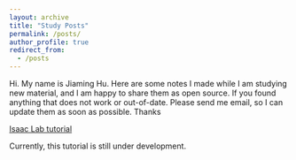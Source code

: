 ```yaml
---
layout: archive
title: "Study Posts"
permalink: /posts/
author_profile: true
redirect_from:
  - /posts
---
```


Hi. My name is Jiaming Hu. Here are some notes I made while I am studying new material, and I am happy to share them as open source. If you found anything that does not work or out-of-date. Please send me email, so I can update them as soon as possible. Thanks

<a href="/isaaclab">Isaac Lab tutorial</a>

Currently, this tutorial is still under development.
